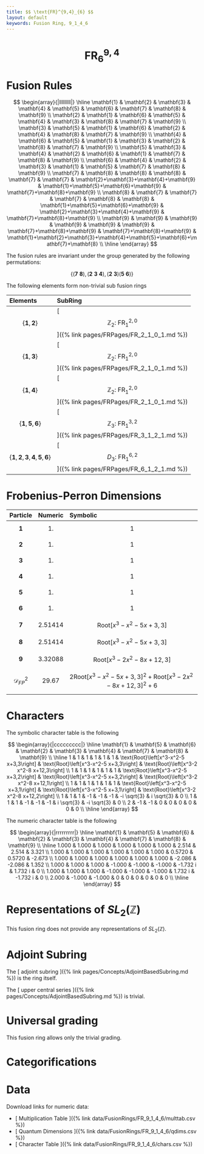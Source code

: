 ```yaml
---
title: $$ \text{FR}^{9,4}_{6} $$
layout: default
keywords: Fusion Ring, 9_1_4_6
---
```

# $$ \text{FR}^{9,4}_{6} $$


# Fusion Rules

$$
\begin{array}{|lllllllll|}
\hline
 \mathbf{1} & \mathbf{2} & \mathbf{3} & \mathbf{4} & \mathbf{5} & \mathbf{6} & \mathbf{7} & \mathbf{8} & \mathbf{9} \\
 \mathbf{2} & \mathbf{1} & \mathbf{6} & \mathbf{5} & \mathbf{4} & \mathbf{3} & \mathbf{8} & \mathbf{7} & \mathbf{9} \\
 \mathbf{3} & \mathbf{5} & \mathbf{1} & \mathbf{6} & \mathbf{2} & \mathbf{4} & \mathbf{8} & \mathbf{7} & \mathbf{9} \\
 \mathbf{4} & \mathbf{6} & \mathbf{5} & \mathbf{1} & \mathbf{3} & \mathbf{2} & \mathbf{8} & \mathbf{7} & \mathbf{9} \\
 \mathbf{5} & \mathbf{3} & \mathbf{4} & \mathbf{2} & \mathbf{6} & \mathbf{1} & \mathbf{7} & \mathbf{8} & \mathbf{9} \\
 \mathbf{6} & \mathbf{4} & \mathbf{2} & \mathbf{3} & \mathbf{1} & \mathbf{5} & \mathbf{7} & \mathbf{8} & \mathbf{9} \\
 \mathbf{7} & \mathbf{8} & \mathbf{8} & \mathbf{8} & \mathbf{7} & \mathbf{7} & \mathbf{2}+\mathbf{3}+\mathbf{4}+\mathbf{9} & \mathbf{1}+\mathbf{5}+\mathbf{6}+\mathbf{9} & \mathbf{7}+\mathbf{8}+\mathbf{9} \\
 \mathbf{8} & \mathbf{7} & \mathbf{7} & \mathbf{7} & \mathbf{8} & \mathbf{8} & \mathbf{1}+\mathbf{5}+\mathbf{6}+\mathbf{9} & \mathbf{2}+\mathbf{3}+\mathbf{4}+\mathbf{9} & \mathbf{7}+\mathbf{8}+\mathbf{9} \\
 \mathbf{9} & \mathbf{9} & \mathbf{9} & \mathbf{9} & \mathbf{9} & \mathbf{9} & \mathbf{7}+\mathbf{8}+\mathbf{9} & \mathbf{7}+\mathbf{8}+\mathbf{9} & \mathbf{1}+\mathbf{2}+\mathbf{3}+\mathbf{4}+\mathbf{5}+\mathbf{6}+\mathbf{7}+\mathbf{8} \\
\hline
\end{array}
$$


The fusion rules are invariant under the group generated by the following permutations:

$$ \{(\mathbf{7} \  \mathbf{8}), (\mathbf{2} \  \mathbf{3} \  \mathbf{4}), (\mathbf{2} \  \mathbf{3}) (\mathbf{5} \  \mathbf{6})\} $$


The following elements form non-trivial sub fusion rings

| Elements | SubRing |
| :------ | :------ |
| $$ \{\mathbf{1},\mathbf{2}\} $$ | [ $$ \mathbb{Z}_2:\ \text{FR}^{2,0}_{1} $$ ]({% link pages/FRPages/FR_2_1_0_1.md %}) |
| $$ \{\mathbf{1},\mathbf{3}\} $$ | [ $$ \mathbb{Z}_2:\ \text{FR}^{2,0}_{1} $$ ]({% link pages/FRPages/FR_2_1_0_1.md %}) |
| $$ \{\mathbf{1},\mathbf{4}\} $$ | [ $$ \mathbb{Z}_2:\ \text{FR}^{2,0}_{1} $$ ]({% link pages/FRPages/FR_2_1_0_1.md %}) |
| $$ \{\mathbf{1},\mathbf{5},\mathbf{6}\} $$ | [ $$ \mathbb{Z}_3:\ \text{FR}^{3,2}_{1} $$ ]({% link pages/FRPages/FR_3_1_2_1.md %}) |
| $$ \{\mathbf{1},\mathbf{2},\mathbf{3},\mathbf{4},\mathbf{5},\mathbf{6}\} $$ | [ $$ D_3:\ \text{FR}^{6,2}_{1} $$ ]({% link pages/FRPages/FR_6_1_2_1.md %}) |

# Frobenius-Perron Dimensions

| Particle | Numeric | Symbolic |
| :------ | :------ | :------ |
| $$ \mathbf{1} $$ | $$ 1. $$ | $$ 1 $$ |
| $$ \mathbf{2} $$ | $$ 1. $$ | $$ 1 $$ |
| $$ \mathbf{3} $$ | $$ 1. $$ | $$ 1 $$ |
| $$ \mathbf{4} $$ | $$ 1. $$ | $$ 1 $$ |
| $$ \mathbf{5} $$ | $$ 1. $$ | $$ 1 $$ |
| $$ \mathbf{6} $$ | $$ 1. $$ | $$ 1 $$ |
| $$ \mathbf{7} $$ | $$ 2.51414 $$ | $$ \text{Root}\left[x^3-x^2-5 x+3,3\right] $$ |
| $$ \mathbf{8} $$ | $$ 2.51414 $$ | $$ \text{Root}\left[x^3-x^2-5 x+3,3\right] $$ |
| $$ \mathbf{9} $$ | $$ 3.32088 $$ | $$ \text{Root}\left[x^3-2 x^2-8 x+12,3\right] $$ |
| $$ \mathcal{D}_{FP}^2 $$ | $$ 29.67 $$ | $$ 2 \text{Root}\left[x^3-x^2-5 x+3,3\right]^2+\text{Root}\left[x^3-2 x^2-8 x+12,3\right]^2+6 $$ |

# Characters

The symbolic character table is the following

$$
\begin{array}{|ccccccccc|}
\hline
 \mathbf{1} & \mathbf{5} & \mathbf{6} & \mathbf{2} & \mathbf{3} & \mathbf{4} & \mathbf{7} & \mathbf{8} & \mathbf{9} \\
\hline
 1 & 1 & 1 & 1 & 1 & 1 & \text{Root}\left[x^3-x^2-5 x+3,3\right] & \text{Root}\left[x^3-x^2-5 x+3,3\right] & \text{Root}\left[x^3-2 x^2-8 x+12,3\right] \\
 1 & 1 & 1 & 1 & 1 & 1 & \text{Root}\left[x^3-x^2-5 x+3,2\right] & \text{Root}\left[x^3-x^2-5 x+3,2\right] & \text{Root}\left[x^3-2 x^2-8 x+12,1\right] \\
 1 & 1 & 1 & 1 & 1 & 1 & \text{Root}\left[x^3-x^2-5 x+3,1\right] & \text{Root}\left[x^3-x^2-5 x+3,1\right] & \text{Root}\left[x^3-2 x^2-8 x+12,2\right] \\
 1 & 1 & 1 & -1 & -1 & -1 & -i \sqrt{3} & i \sqrt{3} & 0 \\
 1 & 1 & 1 & -1 & -1 & -1 & i \sqrt{3} & -i \sqrt{3} & 0 \\
 2 & -1 & -1 & 0 & 0 & 0 & 0 & 0 & 0 \\
\hline
\end{array}
$$

The numeric character table is the following

$$
\begin{array}{|rrrrrrrrr|}
\hline
 \mathbf{1} & \mathbf{5} & \mathbf{6} & \mathbf{2} & \mathbf{3} & \mathbf{4} & \mathbf{7} & \mathbf{8} & \mathbf{9} \\
\hline
 1.000 & 1.000 & 1.000 & 1.000 & 1.000 & 1.000 & 2.514 & 2.514 & 3.321 \\
 1.000 & 1.000 & 1.000 & 1.000 & 1.000 & 1.000 & 0.5720 & 0.5720 & -2.673 \\
 1.000 & 1.000 & 1.000 & 1.000 & 1.000 & 1.000 & -2.086 & -2.086 & 1.352 \\
 1.000 & 1.000 & 1.000 & -1.000 & -1.000 & -1.000 & -1.732 i & 1.732 i & 0 \\
 1.000 & 1.000 & 1.000 & -1.000 & -1.000 & -1.000 & 1.732 i & -1.732 i & 0 \\
 2.000 & -1.000 & -1.000 & 0 & 0 & 0 & 0 & 0 & 0 \\
\hline
\end{array}
$$

# Representations of $SL_2(\mathbb{Z})$

This fusion ring does not provide any representations of $SL_2(\mathbb{Z}).$

# Adjoint Subring

The [ adjoint subring ]({% link pages/Concepts/AdjointBasedSubring.md %}) is the ring itself.

The [ upper central series ]({% link pages/Concepts/AdjointBasedSubring.md %}) is trivial.

# Universal grading

This fusion ring allows only the trivial grading.

# Categorifications



# Data

Download links for numeric data:

* [ Multiplication Table ]({% link data/FusionRings/FR_9_1_4_6/multtab.csv %})
* [ Quantum Dimensions ]({% link data/FusionRings/FR_9_1_4_6/qdims.csv %})
* [ Character Table ]({% link data/FusionRings/FR_9_1_4_6/chars.csv %})